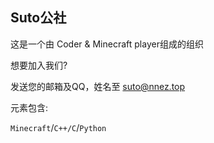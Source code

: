 ## Suto公社

这是一个由 Coder & Minecraft player组成的组织

想要加入我们?

发送您的邮箱及QQ，姓名至 suto@nnez.top

元素包含:

`Minecraft`/`C++/C`/`Python`